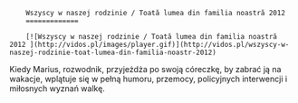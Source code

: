 
        Wszyscy w naszej rodzinie / Toată lumea din familia noastră 2012 
        =============
        
        [![Wszyscy w naszej rodzinie / Toată lumea din familia noastră 2012 ](http://vidos.pl/images/player.gif)](http://vidos.pl/wszyscy-w-naszej-rodzinie-toat-lumea-din-familia-noastr-2012)
        
        
 Kiedy Marius, rozwodnik, przyjeżdża po swoją córeczkę, by zabrać ją na wakacje, wplątuje się w pełną humoru, przemocy, policyjnych interwencji i miłosnych wyznań walkę.
    